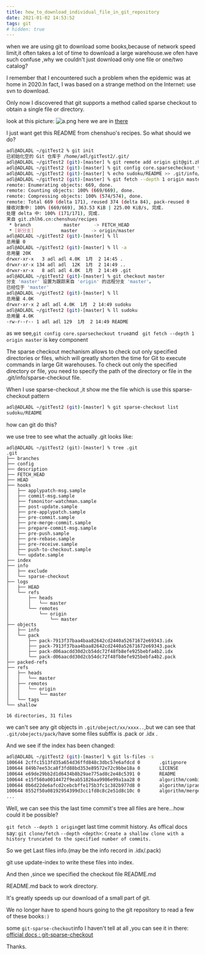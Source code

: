 ```yaml
---
title: how_to_download_individual_file_in_git_repository
date: 2021-01-02 14:53:52
tags: git
# hidden: true
---
```


when we are using git to download some books,because of network speed limit,it often takes a lot of time to download a large warehouse.we ofen have such confuse ,why we couldn't just download only one file or one/two catalog?

I remember that I encountered such a problem when the epidemic was at home in 2020.In fact, I was based on a strange method on the Internet: use svn to download.

Only now I discovered that git supports a method called sparse checkout to obtain a single file or directory.

look at this picture:
![a.png]()
here we are in [there](https://github.com/chenshuo/recipes/tree/master/sudoku)

I just want get this README from chenshuo's recipes.
So what should we do?
```bash
adl@ADLADL ~/gitTest2 % git init
已初始化空的 Git 仓库于 /home/adl/gitTest2/.git/
adl@ADLADL ~/gitTest2 (git)-[master] % git remote add origin git@git.zhlh6.cn:chenshuo/recipes.git
adl@ADLADL ~/gitTest2 (git)-[master] % git config core.sparsecheckout true
adl@ADLADL ~/gitTest2 (git)-[master] % echo sudoku/README >> .git/info/sparse-checkout
adl@ADLADL ~/gitTest2 (git)-[master] % git fetch --depth 1 origin master
remote: Enumerating objects: 669, done.
remote: Counting objects: 100% (669/669), done.
remote: Compressing objects: 100% (574/574), done.
remote: Total 669 (delta 171), reused 374 (delta 84), pack-reused 0
接收对象中: 100% (669/669), 363.53 KiB | 225.00 KiB/s, 完成.
处理 delta 中: 100% (171/171), 完成.
来自 git.zhlh6.cn:chenshuo/recipes
 * branch            master     -> FETCH_HEAD
 * [新分支]          master     -> origin/master
adl@ADLADL ~/gitTest2 (git)-[master] % ll
总用量 0
adl@ADLADL ~/gitTest2 (git)-[master] % ll -a
总用量 20K
drwxr-xr-x   3 adl adl 4.0K  1月  2 14:45 .
drwxr-xr-x 134 adl adl  12K  1月  2 14:49 ..
drwxr-xr-x   8 adl adl 4.0K  1月  2 14:49 .git
adl@ADLADL ~/gitTest2 (git)-[master] % git checkout master
分支 'master' 设置为跟踪来自 'origin' 的远程分支 'master'。
已经位于 'master'
adl@ADLADL ~/gitTest2 (git)-[master] % ll
总用量 4.0K
drwxr-xr-x 2 adl adl 4.0K  1月  2 14:49 sudoku
adl@ADLADL ~/gitTest2 (git)-[master] % ll sudoku
总用量 4.0K
-rw-r--r-- 1 adl adl 129  1月  2 14:49 README
```

as we see,`git config core.sparsecheckout true`and ` git fetch --depth 1 origin master` is key component

The sparse checkout mechanism allows to check out only specified directories or files, which will greatly shorten the time for Git to execute commands in large Git warehouses. To check out only the specified directory or file, you need to specify the path of the directory or file in the .git/info/sparse-checkout file.

When I use sparse-checkout ,it show me the file which is use this sparse-checkout pattern

```bash
adl@ADLADL ~/gitTest2 (git)-[master] % git sparse-checkout list
sudoku/README
```

how can git do this?

we use tree to see what the actually .git looks like:

```
adl@ADLADL ~/gitTest2 (git)-[master] % tree .git
.git
├── branches
├── config
├── description
├── FETCH_HEAD
├── HEAD
├── hooks
│   ├── applypatch-msg.sample
│   ├── commit-msg.sample
│   ├── fsmonitor-watchman.sample
│   ├── post-update.sample
│   ├── pre-applypatch.sample
│   ├── pre-commit.sample
│   ├── pre-merge-commit.sample
│   ├── prepare-commit-msg.sample
│   ├── pre-push.sample
│   ├── pre-rebase.sample
│   ├── pre-receive.sample
│   ├── push-to-checkout.sample
│   └── update.sample
├── index
├── info
│   ├── exclude
│   └── sparse-checkout
├── logs
│   ├── HEAD
│   └── refs
│       ├── heads
│       │   └── master
│       └── remotes
│           └── origin
│               └── master
├── objects
│   ├── info
│   └── pack
│       ├── pack-7913f37baa4baa82642cd2440a52671672e69343.idx
│       ├── pack-7913f37baa4baa82642cd2440a52671672e69343.pack
│       ├── pack-d06aacdd30d2cb54dc72f48fb8efe925bebfa4b2.idx
│       └── pack-d06aacdd30d2cb54dc72f48fb8efe925bebfa4b2.pack
├── packed-refs
├── refs
│   ├── heads
│   │   └── master
│   ├── remotes
│   │   └── origin
│   │       └── master
│   └── tags
└── shallow

16 directories, 31 files
```

we can't see any git objects in `.git/obeject/xx/xxxx..`,but we can see that `.git/obejects/pack/`have some files subffix is .pack or .idx .

And we see if the index has been changed:
```bash
adl@ADLADL ~/gitTest2 (git)-[master] % git ls-files -s         
100644 2cffc1513fd35a654d36ffd848c3dbc57e6afdcd 0       .gitignore
100644 849b7ee53ca8f3fd88bd353e89572e72c9bbe18a 0       LICENSE
100644 e69de29bb2d1d6434b8b29ae775ad8c2e48c5391 0       README
100644 e15f560a0014472f9eab51826aa9986e99a1aa28 0       algorithm/combination.cc
100644 0b6d22de6afcd2cebcbffe175b3fc1c382b977d8 0       algorithm/iprange.cc
100644 8552f50a08192954399d3cc1fd8c8c2e51d8c10c 0       algorithm/mergeMaps.cc
...
```
Well, we can see this the last time commit's tree all files are here...how could it be possible?

`git fetch --depth 1 origin`get last time commit history.
As offical docs say:
`git clone/fetch` `--depth <depth>`:
`Create a shallow clone with a history truncated to the specified number of commits. `

So we get Last files info.(may be the info record in .idx/.pack)

git use update-index to write these files into index.

And then ,since we specified the checkout file README.md

README.md back to work directory.

It's greatly speeds up our download of a small part of git.

We no longer have to spend hours going to the git repository to read a few of these books`:)`

some `git-sparse-checkout`info I haven't tell at all ,you can see it in there:
[official docs : git-sparse-checkout](https://git-scm.com/docs/git-sparse-checkout/2.28.0)

Thanks.